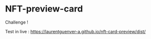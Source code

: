 # NFT-preview-card

Challenge ! 

Test in live : https://laurentguenver-a.github.io/nft-card-preview/dist/
